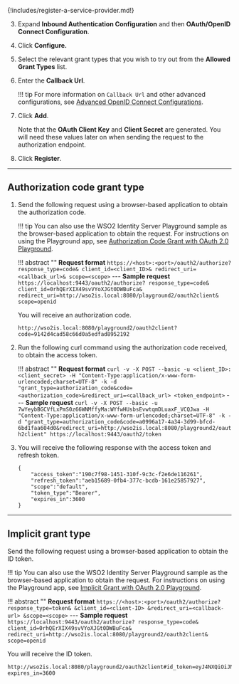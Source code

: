 {!includes/register-a-service-provider.md!}

3. Expand **Inbound Authentication Configuration** and then **OAuth/OpenID Connect Configuration**. 

4. Click **Configure.**   

5. Select the relevant grant types that you wish to try out from the **Allowed Grant Types** list.
        
6. Enter the **Callback Url**.

    !!! tip
        For more information on `Callback Url` and other advanced configurations, see [Advanced OpenID Connect Configurations](/guides/login/oauth-app-config-advanced).
        
7.  Click **Add**. 

    Note that the **OAuth Client Key** and **Client Secret** are generated. You will need these values later on when sending the request to the authorization endpoint.

8.  Click **Register**.

----

## Authorization code grant type

1. Send the following request using a browser-based application to obtain the authorization code. 

    !!! tip
        You can also use the WSO2 Identity Server Playground sample as the browser-based application to obtain the request. For instructions on using the Playground app, see [Authorization Code Grant with OAuth 2.0 Playground](/quick-starts/auth-code-playground).

    !!! abstract ""
        **Request format**
        ```
        https://<host>:<port>/oauth2/authorize?
        response_type=code&
        client_id=<client_ID>&
        redirect_uri=<callback_url>&
        scope=<scope>
        ```
        ---
        **Sample request**
        ```
        https://localhost:9443/oauth2/authorize?
        response_type=code&
        client_id=0rhQErXIX49svVYoXJGt0DWBuFca&
        redirect_uri=http://wso2is.local:8080/playground2/oauth2client&
        scope=openid
        ```

    You will receive an authorization code. 

    ```
    http://wso2is.local:8080/playground2/oauth2client?code=9142d4cad58c66d0a5edfad8952192
    ```

2. Run the following curl command using the authorization code received, to obtain the access token. 

    !!! abstract ""
        **Request format**
        ```
        curl -v -X POST --basic -u <client_ID>:<client_secret> -H "Content-Type:application/x-www-form-urlencoded;charset=UTF-8" -k -d "grant_type=authorization_code&code=<authorization_code>&redirect_uri=<callback_url> <token_endpoint>
        ```
        ---
        **Sample request**
        ```
        curl -v -X POST --basic -u 7wYeybBGCVfLxPmS0z66WNMffyMa:WYfwHUsbsEvwtqmDLuaxF_VCQJwa -H "Content-Type:application/x-www-form-urlencoded;charset=UTF-8" -k -d "grant_type=authorization_code&code=a0996a17-4a34-3d99-bfcd-6bd1faa604d0&redirect_uri=http://wso2is.local:8080/playground2/oauth2client" https://localhost:9443/oauth2/token
        ```

3. You will receive the following response with the access token and refresh token. 

    ```
    {
        "access_token":"190c7f98-1451-310f-9c3c-f2e6de116261",
        "refresh_token":"aeb15689-0fb4-377c-bcdb-161e25857927",
        "scope":"default",
        "token_type":"Bearer",
        "expires_in":3600
    }
    ```

----

## Implicit grant type

Send the following request using a browser-based application to obtain the ID token. 

!!! tip
    You can also use the WSO2 Identity Server Playground sample as the browser-based application to obtain the request. For instructions on using the Playground app, see [Implicit Grant with OAuth 2.0 Playground](/quick-starts/implicit-playground).

!!! abstract ""
    **Request format**
    ```
    https://<host>:<port>/oauth2/authorize?
    response_type=token&
    &client_id=<client-ID>
    &redirect_uri=<callback-url>
    &scope=<scope>
    ```
    ---
    **Sample request**
    ```
    https://localhost:9443/oauth2/authorize?
    response_type=code&
    client_id=0rhQErXIX49svVYoXJGt0DWBuFca&
    redirect_uri=http://wso2is.local:8080/playground2/oauth2client&
    scope=openid
    ```

You will receive the ID token. 

```
http://wso2is.local:8080/playground2/oauth2client#id_token=eyJ4NXQiOiJNell4TW1Ga09HWXdNV0kw&
expires_in=3600
```
